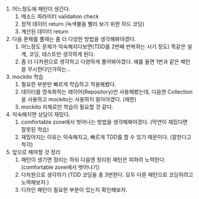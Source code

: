 1. 어느정도에 패턴이 생긴다.
    1) 메소드 파라미터 validation check
    2) 정적 데이터 return (녹색불을 빨리 보기 위한 하드 코딩)
    3) 계산된 데이터 return
2. 다음 문제를 풀때는 좀 더 다양한 방법을 생각해봐야겠다.
    1) 어느정도 문제가 익숙해지다보면(TDD를 2번째 반복하는 시기 정도) 똑같은 설계, 코딩, 테스트만 생각하게 된다.
    2) 좀 더 다차원으로 생각하고 다양하게 풀어봐야겠다. 예를 들면 1번과 같은 패턴을 무시한다던가하는...
3. mockito 학습
    1) 필요한 부분만 빠르게 학습하고 적용해봤다.
    2) 데이터를 영속화하는 레이어(Repository)만 사용해봤는데, 다음엔 Collection을 사용하고 mockito는 사용하지 말아야겠다. (제한)
    3) mockito 자체로만 학습이 필요할 것 같다.
4. 익숙해지면 상담이 재밌다.
    1) comfortable zone에서 벗어나는 방법을 생각해봐야겠다. (막연이 재밌다면 잘못된 학습)
    2) 재밌어지는 이유는 익숙해지고, 빠르게 TDD를 할 수 있기 때문이다. (잘한다고 착각)
5. 앞으로 해야할 것 정리
    1) 패턴이 생기면 정리는 하되 다음엔 정리된 패턴은 피하려 노력한다. (comfortable zone에서 벗어나기)
    2) 다차원으로 생각하기 (TDD 코딩을 총 3번한다. 모두 다른 패턴으로 코딩하려고 노력해보자.)
    3) 디자인 패턴이 필요한 부분이 있는지 확인해보자.
    